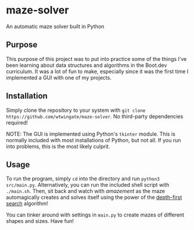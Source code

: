 # maze-solver

An automatic maze solver built in Python

## Purpose

This purpose of this project was to put into practice some of the things I've
been learning about data structures and algorithms in the Boot.dev curriculum.
It was a lot of fun to make, especially since it was the first time I
implemented a GUI with one of my projects.

## Installation

Simply clone the repository to your system with `git clone
https://github.com/wtwingate/maze-solver`. No third-party dependencies
required! 

NOTE: The GUI is implemented using Python's `tkinter` module. This is normally
included with most installations of Python, but not all. If you run into
problems, this is the most likely culprit.

## Usage

To run the program, simply `cd` into the directory and run `python3
src/main.py`. Alternatively, you can run the included shell script with
`./main.sh`. Then, sit back and watch with _amazement_ as the maze automagically
creates and solves itself using the power of the [depth-first
search](https://en.wikipedia.org/wiki/Depth-first_search) algorithm!

You can tinker around with settings in `main.py` to create mazes of different
shapes and sizes. Have fun!
